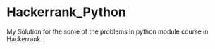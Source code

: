 # Hackerrank_Python
My Solution for the some of the problems in python module course in Hackerrank.
